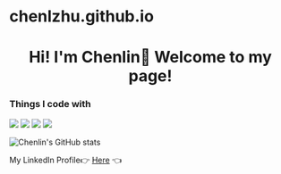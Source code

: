 # chenlzhu.github.io

<h1 align="center">Hi! I'm Chenlin👏 Welcome to my page! </h1>

### Things I code with
![](https://img.shields.io/badge/python-gray?style=for-the-badge&logo=python&logoColor=orange)
![](https://img.shields.io/badge/sql-yellow?style=for-the-badge&logo=postgresql&logoColor=blue)
![](https://img.shields.io/badge/MachineLearning-gray?style=for-the-badge&logo=tensorflow&logoColor=orange)
![](https://img.shields.io/badge/R-yellow?style=for-the-badge&logo=R&logoColor=blue)

![Chenlin's GitHub stats](https://github-readme-stats.vercel.app/api?username=chenlzhu)

My LinkedIn Profile👉  [Here](https://www.linkedin.com/in/chenlin-zhu/) 👈

